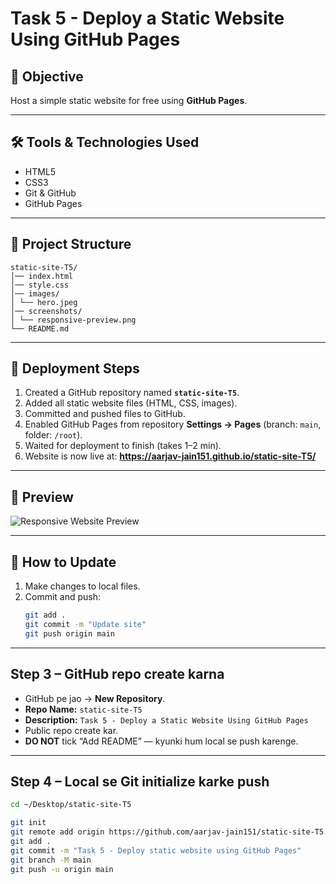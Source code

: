 # Task 5 - Deploy a Static Website Using GitHub Pages

## 📌 Objective
Host a simple static website for free using **GitHub Pages**.

---

## 🛠 Tools & Technologies Used
- HTML5
- CSS3
- Git & GitHub
- GitHub Pages

---

## 📂 Project Structure
```
static-site-T5/
│── index.html
│── style.css
│── images/
│ └── hero.jpeg
│── screenshots/
│ └── responsive-preview.png
└── README.md
```
---

## 🚀 Deployment Steps
1. Created a GitHub repository named **`static-site-T5`**.
2. Added all static website files (HTML, CSS, images).
3. Committed and pushed files to GitHub.
4. Enabled GitHub Pages from repository **Settings → Pages** (branch: `main`, folder: `/root`).
5. Waited for deployment to finish (takes 1–2 min).
6. Website is now live at: **https://aarjav-jain151.github.io/static-site-T5/**

---

## 📸 Preview
![Responsive Website Preview](screenshots/responsive-preview.png)

---

## 📱 How to Update
1. Make changes to local files.
2. Commit and push:
   ```bash
   git add .
   git commit -m "Update site"
   git push origin main
---

## **Step 3 – GitHub repo create karna**
- GitHub pe jao → **New Repository**.
- **Repo Name:** `static-site-T5`  
- **Description:** `Task 5 - Deploy a Static Website Using GitHub Pages`  
- Public repo create kar.
- **DO NOT** tick “Add README” — kyunki hum local se push karenge.

---

## **Step 4 – Local se Git initialize karke push**
```bash
cd ~/Desktop/static-site-T5

git init
git remote add origin https://github.com/aarjav-jain151/static-site-T5.git
git add .
git commit -m "Task 5 - Deploy static website using GitHub Pages"
git branch -M main
git push -u origin main
